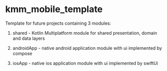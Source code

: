 # kmm_mobile_template
Template for future projects containing 3 modules:

1) shared - Kotlin Multiplatform module for shared presentation, domain and data layers

2) androidApp - native android application module with ui implemented by compose

3) iosApp - native ios application module with ui implemented by swiftUi

